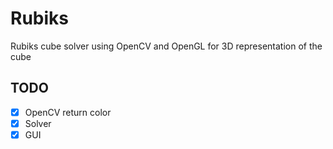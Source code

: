 # Rubiks
Rubiks cube solver using OpenCV and OpenGL for 3D representation of the cube

## TODO
+ [x] OpenCV return color
+ [x] Solver
+ [x] GUI
